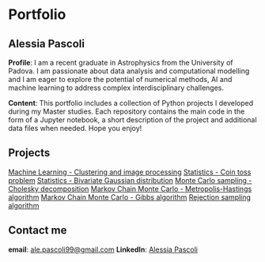 # Portfolio
## Alessia Pascoli

**Profile**: I am a recent graduate in Astrophysics from the University of Padova. I am passionate about data analysis and computational modelling and I am eager to explore the potential of numerical methods, AI and machine learning to address complex interdisciplinary challenges.

**Content**: This portfolio includes a collection of Python projects I developed during my Master studies. Each repository contains the main code in the form of a Jupyter notebook, a short description of the project and additional data files when needed. Hope you enjoy!

## Projects
[Machine Learning - Clustering and image processing](https://github.com/alepascoli99-lab/ML-Clustering.git)
[Statistics - Coin toss problem](https://github.com/alepascoli99-lab/Statistics-CoinTossProblem.git)
[Statistics - Bivariate Gaussian distribution](https://github.com/alepascoli99-lab/Statistics-BivariateGaussian.git)
[Monte Carlo sampling - Cholesky decomposition](https://github.com/alepascoli99-lab/MonteCarlo-Cholesky.git)
[Markov Chain Monte Carlo - Metropolis-Hastings algorithm](https://github.com/alepascoli99-lab/MonteCarlo-MetropolisHastings.git)
[Markov Chain Monte Carlo - Gibbs algorithm](https://github.com/alepascoli99-lab/MonteCarlo-Gibbs.git)
[Rejection sampling algorithm](https://github.com/alepascoli99-lab/RejectionSampling.git)

## Contact me
**email**: ale.pascoli99@gmail.com
**LinkedIn**: [Alessia Pascoli](https://www.linkedin.com/in/alessia-pascoli-5b8b71354/)